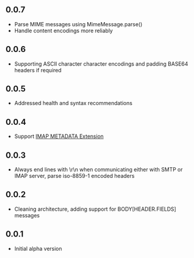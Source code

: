 ## 0.0.7

- Parse MIME messages using MimeMessage.parse()
- Handle content encodings more reliably


## 0.0.6

- Supporting ASCII character character encodings and padding BASE64 headers if required

## 0.0.5

- Addressed health and syntax recommendations

## 0.0.4

- Support [IMAP METADATA Extension](https://tools.ietf.org/html/rfc5464)

## 0.0.3

- Always end lines with \r\n when communicating either with SMTP or IMAP server, parse iso-8859-1 encoded headers

## 0.0.2

- Cleaning architecture, adding support for BODY[HEADER.FIELDS] messages

## 0.0.1

- Initial alpha version

